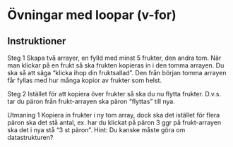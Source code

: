 # Övningar med loopar (v-for)

## Instruktioner

Steg 1
Skapa två arrayer, en fylld med minst 5 frukter, den andra tom.
När man klickar på en frukt så ska frukten kopieras in i den tomma arrayen. Du ska så att säga “klicka ihop din fruktsallad”. 
Den från början tomma arrayen får fyllas med hur många kopior av frukter som helst.

Steg 2
Istället för att kopiera över frukter så ska du nu flytta frukter. D.v.s. tar du päron från frukt-arrayen ska päron “flyttas” till nya.

Utmaning 1
Kopiera in frukter i ny tom array, dock ska det istället för flera päron ska det stå antal, ex. har du klickat på päron 3 ggr på frukt-arrayen ska det i nya stå “3 st päron”. Hint: Du kanske måste göra om datastrukturen?
